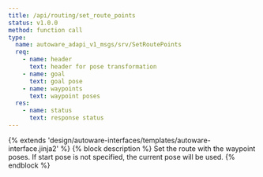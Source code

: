 ```yaml
---
title: /api/routing/set_route_points
status: v1.0.0
method: function call
type:
  name: autoware_adapi_v1_msgs/srv/SetRoutePoints
  req:
    - name: header
      text: header for pose transformation
    - name: goal
      text: goal pose
    - name: waypoints
      text: waypoint poses
  res:
    - name: status
      text: response status
---
```


{% extends 'design/autoware-interfaces/templates/autoware-interface.jinja2' %}
{% block description %}
Set the route with the waypoint poses. If start pose is not specified, the current pose will be used.
{% endblock %}
